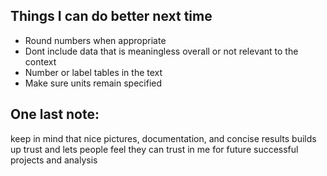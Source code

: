 ## Things I can do better next time

- Round numbers when appropriate
- Dont include data that is meaningless overall or not relevant to the context 
- Number or label tables in the text
- Make sure units remain specified

## One last note:
keep in mind that nice pictures, documentation, and concise results builds up trust and lets people feel they can trust in me for future successful projects and analysis
